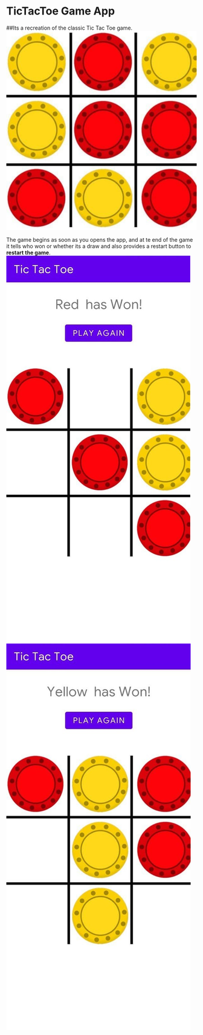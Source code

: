 # TicTacToe Game App
##Its a recreation of the classic Tic Tac Toe game.
![alt text](https://github.com/nerdDesk/TicTacToe-App/blob/master/app/src/main/res/drawable/logo1.png "Logo")

The game begins as soon as you opens the app, and at te end of the game it tells who won or whether its a draw and also provides a restart button to **restart the game**.
![alt text](https://github.com/nerdDesk/TicTacToe-App/blob/master/app/src/main/res/drawable/red_won.png "Red Won!")
![alt text](https://github.com/nerdDesk/TicTacToe-App/blob/master/app/src/main/res/drawable/yellow_won.png "Yellow Won!")
